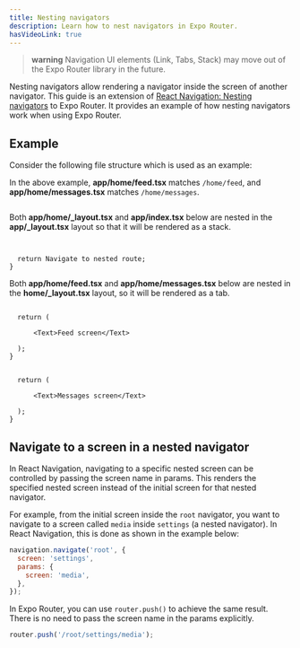 ```yaml
---
title: Nesting navigators
description: Learn how to nest navigators in Expo Router.
hasVideoLink: true
---
```


> **warning** Navigation UI elements (Link, Tabs, Stack) may move out of the Expo Router library in the future.

Nesting navigators allow rendering a navigator inside the screen of another navigator. This guide is an extension of [React Navigation: Nesting navigators](https://reactnavigation.org/docs/nesting-navigators) to Expo Router. It provides an example of how nesting navigators work when using Expo Router.

## Example

Consider the following file structure which is used as an example:

In the above example, **app/home/feed.tsx** matches `/home/feed`, and **app/home/messages.tsx** matches `/home/messages`.

```tsx app/_layout.tsx

```

Both **app/home/\_layout.tsx** and **app/index.tsx** below are nested in the **app/\_layout.tsx** layout so that it will be rendered as a stack.

```tsx app/home/_layout.tsx

```

```tsx app/index.tsx

  return Navigate to nested route;
}
```

Both **app/home/feed.tsx** and **app/home/messages.tsx** below are nested in the **home/\_layout.tsx** layout, so it will be rendered as a tab.

```tsx app/home/feed.tsx

  return (
    
      <Text>Feed screen</Text>
    
  );
}
```

```tsx app/home/messages.tsx

  return (
    
      <Text>Messages screen</Text>
    
  );
}
```

## Navigate to a screen in a nested navigator

In React Navigation, navigating to a specific nested screen can be controlled by passing the screen name in params. This renders the specified nested screen instead of the initial screen for that nested navigator.

For example, from the initial screen inside the `root` navigator, you want to navigate to a screen called `media` inside `settings` (a nested navigator). In React Navigation, this is done as shown in the example below:

```jsx React Navigation
navigation.navigate('root', {
  screen: 'settings',
  params: {
    screen: 'media',
  },
});
```

In Expo Router, you can use `router.push()` to achieve the same result. There is no need to pass the screen name in the params explicitly.

```jsx Expo Router
router.push('/root/settings/media');
```